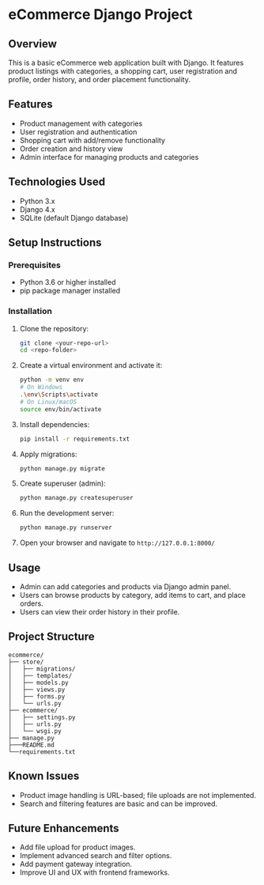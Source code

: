 
# eCommerce Django Project

## Overview
This is a basic eCommerce web application built with Django. It features product listings with categories, a shopping cart, user registration and profile, order history, and order placement functionality.

## Features
- Product management with categories
- User registration and authentication
- Shopping cart with add/remove functionality
- Order creation and history view
- Admin interface for managing products and categories

## Technologies Used
- Python 3.x
- Django 4.x
- SQLite (default Django database)

## Setup Instructions

### Prerequisites
- Python 3.6 or higher installed
- pip package manager installed

### Installation
1. Clone the repository:
   ```bash
   git clone <your-repo-url>
   cd <repo-folder>
   ```
2. Create a virtual environment and activate it:
   ```bash
   python -m venv env
   # On Windows
   .\env\Scripts\activate
   # On Linux/macOS
   source env/bin/activate
   ```
3. Install dependencies:
   ```bash
   pip install -r requirements.txt
   ```
4. Apply migrations:
   ```bash
   python manage.py migrate
   ```
5. Create superuser (admin):
   ```bash
   python manage.py createsuperuser
   ```
6. Run the development server:
   ```bash
   python manage.py runserver
   ```
7. Open your browser and navigate to `http://127.0.0.1:8000/`

## Usage
- Admin can add categories and products via Django admin panel.
- Users can browse products by category, add items to cart, and place orders.
- Users can view their order history in their profile.

## Project Structure
```
ecommerce/
├── store/
│   ├── migrations/
│   ├── templates/
│   ├── models.py
│   ├── views.py
│   ├── forms.py
│   └── urls.py
├── ecommerce/
│   ├── settings.py
│   ├── urls.py
│   └── wsgi.py
├── manage.py
├───README.md
└──requirements.txt
```

## Known Issues
- Product image handling is URL-based; file uploads are not implemented.
- Search and filtering features are basic and can be improved.

## Future Enhancements
- Add file upload for product images.
- Implement advanced search and filter options.
- Add payment gateway integration.
- Improve UI and UX with frontend frameworks.

